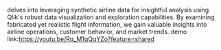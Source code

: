 delves into leveraging synthetic airline data for insightful analysis using Qlik's robust data visualization and exploration capabilities. By examining fabricated yet realistic flight information, we gain valuable insights into airline operations, customer behavior, and market trends.
demo link:https://youtu.be/Rq_M1qQqYZo?feature=shared
